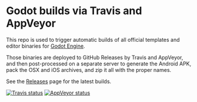 # Godot builds via Travis and AppVeyor

This repo is used to trigger automatic builds of all official templates
and editor binaries for [Godot Engine](https://godotengine.org).

Those binaries are deployed to GitHub Releases by Travis and AppVeyor,
and then post-processed on a separate server to generate the Android APK,
pack the OSX and iOS archives, and zip it all with the proper names.

See the [Releases](https://github.com/GodotBuilder/godot-builds/releases)
page for the latest builds.

[![Travis status](https://api.travis-ci.org/opmineserver/godot-builds.svg?branch=master)](https://api.travis-ci.org/opmineserver/godot-builds.svg?branch=master)
[![AppVeyor status](https://ci.appveyor.com/api/projects/status/gld0ahapgjt0vrbg?svg=true)](https://ci.appveyor.com/project/GodotBuilder/godot-builds)

